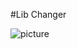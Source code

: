 #Lib Changer


![picture](https://cloud.githubusercontent.com/assets/9750068/5184663/15a42aea-74db-11e4-8668-445c779edca8.jpg)


